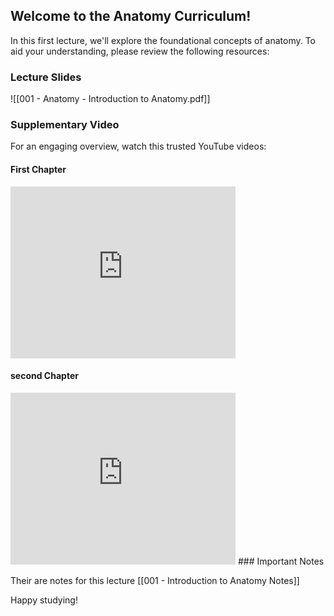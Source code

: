 ## Welcome to the Anatomy Curriculum!

In this first lecture, we'll explore the foundational concepts of anatomy. To aid your understanding, please review the following resources:

### Lecture Slides

![[001 - Anatomy - Introduction to Anatomy.pdf]]

### Supplementary Video

For an engaging overview, watch this trusted YouTube videos:

#### First Chapter

<iframe width="360" height="275" src="https://www.youtube-nocookie.com/embed/sHl7uhjk4Bo?si=wTJzEccFlOCRh3MI" title="YouTube video player" frameborder="0" allow="accelerometer; autoplay; clipboard-write; encrypted-media; gyroscope; picture-in-picture; web-share" referrerpolicy="strict-origin-when-cross-origin" allowfullscreen></iframe> 
  
#### second Chapter 

<iframe width="360" height="275" src="https://www.youtube.com/embed/_6T3YAZLPkw?si=p7w8kTvzU16Ck9kB" title="YouTube video player" frameborder="0" allow="accelerometer; autoplay; clipboard-write; encrypted-media; gyroscope; picture-in-picture; web-share" referrerpolicy="strict-origin-when-cross-origin" allowfullscreen></iframe>
### Important Notes

Their are notes for this lecture [[001 - Introduction to Anatomy Notes]]

Happy studying!

